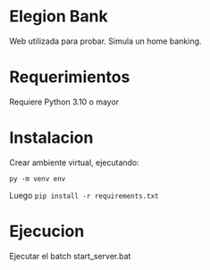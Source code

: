 # Elegion Bank

Web utilizada para probar. Simula un home banking.

# Requerimientos
Requiere Python 3.10 o mayor

# Instalacion
Crear ambiente virtual, ejecutando:

`
py -m venv env
`

Luego
`
pip install -r requirements.txt
`

# Ejecucion
Ejecutar el batch start_server.bat